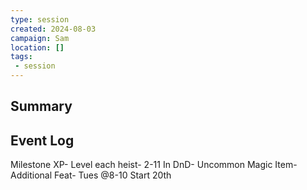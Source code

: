 ```yaml
---
type: session
created: 2024-08-03
campaign: Sam
location: []
tags:
 - session
---
```



## Summary

## Event Log

Milestone XP- Level each heist- 2-11
In DnD-
Uncommon Magic Item- 
Additional Feat- 
Tues @8-10 Start 20th



